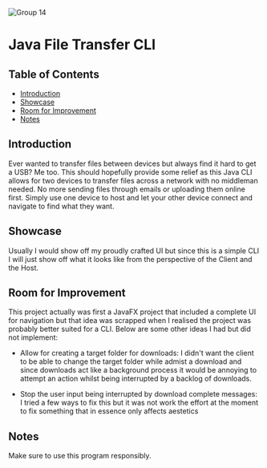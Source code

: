 ![Group 14](https://github.com/user-attachments/assets/f97cbccd-2919-4487-a67b-e982bbc41243)

# Java File Transfer CLI 

## Table of Contents
- [Introduction](#introduction)
- [Showcase](#showcase)
- [Room for Improvement](#room-for-improvement)
- [Notes](#notes)

## Introduction
Ever wanted to transfer files between devices but always find it hard to get a USB? Me too. This should hopefully provide some relief as this Java CLI allows for two devices to transfer files across a network with no middleman needed. No more sending files through emails or uploading them online first. Simply use one device to host and let your other device connect and navigate to find what they want.

## Showcase
Usually I would show off my proudly crafted UI but since this is a simple CLI I will just show off what it looks like from the perspective of the Client and the Host.

## Room for Improvement
This project actually was first a JavaFX project that included a complete UI for navigation but that idea was scrapped when I realised the project was probably better suited for a CLI. Below are some other ideas I had but did not implement:

* Allow for creating a target folder for downloads: I didn't want the client to be able to change the target folder while admist a download and since downloads act like a background process it would be annoying to attempt an action whilst being interrupted by a backlog of downloads.

* Stop the user input being interrupted by download complete messages: I tried a few ways to fix this but it was not work the effort at the moment to fix something that in essence only affects aestetics

## Notes
Make sure to use this program responsibly.
